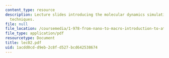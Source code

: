 ```yaml
---
content_type: resource
description: Lecture slides introducing the molecular dynamics simulation and numerical
  techniques.
file: null
file_location: /coursemedia/1-978-from-nano-to-macro-introduction-to-atomistic-modeling-techniques-january-iap-2007/1acdd0cdd9eb2c8fd527bcd642538674_lec02.pdf
file_type: application/pdf
resourcetype: Document
title: lec02.pdf
uid: 1acdd0cd-d9eb-2c8f-d527-bcd642538674
---
```

